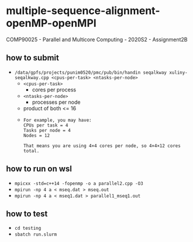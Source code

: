 # multiple-sequence-alignment-openMP-openMPI
COMP90025 - Parallel and Multicore Computing - 2020S2 - Assignment2B

## how to submit
- ``` /data/gpfs/projects/punim0520/pmc/pub/bin/handin seqalkway xuliny-seqalkway.cpp <cpus-per-task> <ntasks-per-node>  ```
    - ``` <cpus-per-task> ```
      - cores per process
    - ``` <ntasks-per-node> ```
      - processes per node
    - product of both <= 16
    - ```
      For example, you may have:
      CPUs per task = 4
      Tasks per node = 4
      Nodes = 12

      That means you are using 4×4 cores per node, so 4×4×12 cores total.
      ```
## how to run on wsl
- ``` mpicxx -std=c++14 -fopenmp -o a parallel2.cpp -O3 ```
- ``` mpirun -np 4 a < mseq.dat > mseq.out ```
- ``` mpirun -np 4 a < mseq1.dat > parallel1_mseq1.out ```
## how to test
- ``` cd testing ```
- ``` sbatch run.slurm ```
